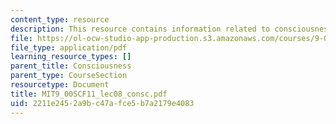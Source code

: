 ```yaml
---
content_type: resource
description: This resource contains information related to consciousness.
file: https://ol-ocw-studio-app-production.s3.amazonaws.com/courses/9-00sc-introduction-to-psychology-fall-2011/2211e2452a9bc47afce5b7a2179e4083_MIT9_00SCF11_lec08_consc.pdf
file_type: application/pdf
learning_resource_types: []
parent_title: Consciousness
parent_type: CourseSection
resourcetype: Document
title: MIT9_00SCF11_lec08_consc.pdf
uid: 2211e245-2a9b-c47a-fce5-b7a2179e4083
---
```

